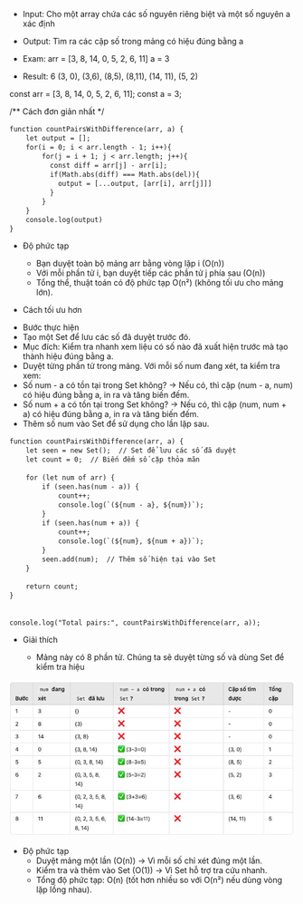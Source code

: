 
 * Input:
 Cho một array chứa các số nguyên riêng biệt và một số nguyên a xác định
 
 * Output:
  Tìm ra các cặp số trong mảng có hiệu đúng bằng a
  
 * Exam:
 arr = [3, 8, 14, 0, 5, 2, 6, 11]
 a = 3

 * Result: 6
  (3, 0), (3,6), (8,5), (8,11), (14, 11), (5, 2)
 


const arr = [3, 8, 14, 0, 5, 2, 6, 11];
const a = 3;

/** Cách đơn giản nhất */
```
function countPairsWithDifference(arr, a) {
    let output = [];
    for(i = 0; i < arr.length - 1; i++){
        for(j = i + 1; j < arr.length; j++){
          const diff = arr[j] - arr[i];
          if(Math.abs(diff) === Math.abs(del)){
            output = [...output, [arr[i], arr[j]]]
          }
        }
    }
    console.log(output)
}
```

* Độ phức tạp
    + Bạn duyệt toàn bộ mảng arr bằng vòng lặp i (O(n))
    + Với mỗi phần tử i, bạn duyệt tiếp các phần tử j phía sau (O(n))
    + Tổng thể, thuật toán có độ phức tạp O(n²) (không tối ưu cho mảng lớn).

* Cách tối ưu hơn

 +  Bước thực hiện
 + Tạo một Set để lưu các số đã duyệt trước đó.
 + Mục đích: Kiểm tra nhanh xem liệu có số nào đã xuất hiện trước mà tạo thành hiệu đúng bằng a. 
 + Duyệt từng phần tử trong mảng. Với mỗi số num đang xét, ta kiểm tra xem:
 + Số num - a có tồn tại trong Set không? → Nếu có, thì cặp (num - a, num) có hiệu đúng bằng a, in ra và tăng biến đếm.
 + Số num + a có tồn tại trong Set không? → Nếu có, thì cặp (num, num + a) có hiệu đúng bằng a, in ra và tăng biến đếm.
 + Thêm số num vào Set để sử dụng cho lần lặp sau.
 

```
function countPairsWithDifference(arr, a) {
    let seen = new Set();  // Set để lưu các số đã duyệt
    let count = 0;  // Biến đếm số cặp thỏa mãn

    for (let num of arr) {
        if (seen.has(num - a)) {
            count++;
            console.log(`(${num - a}, ${num})`);
        }
        if (seen.has(num + a)) {
            count++;
            console.log(`(${num}, ${num + a})`);
        }
        seen.add(num);  // Thêm số hiện tại vào Set
    }

    return count;
}


console.log("Total pairs:", countPairsWithDifference(arr, a));

```

* Giải thích

    + Mảng này có 8 phần tử. Chúng ta sẽ duyệt từng số và dùng Set để kiểm tra hiệu


 <p align="center">
  <a href="#" target="blank"><img src="./count_pairs_with_difference.jpg" width="800" alt="demo" /></a>
</p>

* Độ phức tạp
  + Duyệt mảng một lần (O(n)) → Vì mỗi số chỉ xét đúng một lần.
  + Kiểm tra và thêm vào Set (O(1)) → Vì Set hỗ trợ tra cứu nhanh.
  + Tổng độ phức tạp: O(n) (tốt hơn nhiều so với O(n²) nếu dùng vòng lặp lồng nhau).